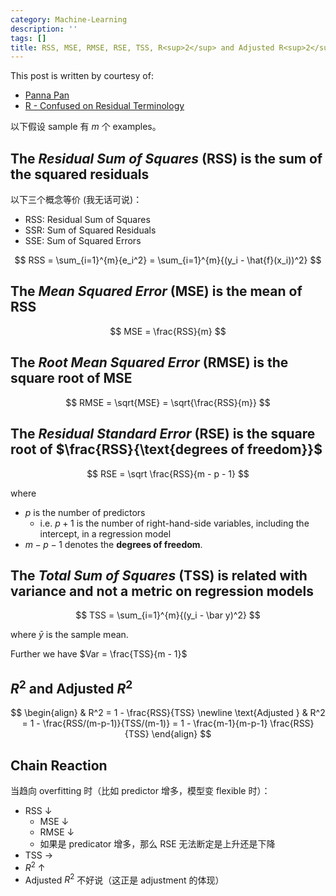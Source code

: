 ```yaml
---
category: Machine-Learning
description: ''
tags: []
title: RSS, MSE, RMSE, RSE, TSS, R<sup>2</sup> and Adjusted R<sup>2</sup>
---
```


This post is written by courtesy of:

- [Panna Pan](https://disqus.com/by/panna_pan/)
- [R - Confused on Residual Terminology](https://stats.stackexchange.com/a/111003)

以下假设 sample 有 $m$ 个 examples。

## The _Residual Sum of Squares_ (RSS) is the sum of the squared residuals

以下三个概念等价 (我无话可说)：

- RSS: Residual Sum of Squares
- SSR: Sum of Squared Residuals
- SSE: Sum of Squared Errors

$$
RSS = \sum_{i=1}^{m}{e_i^2} = \sum_{i=1}^{m}{(y_i - \hat{f}(x_i))^2}
$$

## The _Mean Squared Error_ (MSE) is the mean of RSS

$$
MSE = \frac{RSS}{m} 
$$

## The _Root Mean Squared Error_ (RMSE) is the square root of MSE

$$
RMSE = \sqrt{MSE} = \sqrt{\frac{RSS}{m}}
$$

## The _Residual Standard Error_ (RSE) is the square root of $\frac{RSS}{\text{degrees of freedom}}$

$$
RSE = \sqrt \frac{RSS}{m - p - 1}
$$

where 

- $p$ is the number of predictors
	- i.e. $p+1$ is the number of right-hand-side variables, including the intercept, in a regression model
- $m-p-1$ denotes the **degrees of freedom**.

## The _Total Sum of Squares_ (TSS) is related with variance and not a metric on regression models

$$
TSS = \sum_{i=1}^{m}{(y_i - \bar y)^2}
$$

where $\bar y$ is the sample mean. 

Further we have $Var = \frac{TSS}{m - 1}$

## $R^2$ and Adjusted $R^2$

$$
\begin{align}
				 & R^2 = 1 - \frac{RSS}{TSS} \newline
\text{Adjusted } & R^2 = 1 - \frac{RSS/(m-p-1)}{TSS/(m-1)} = 1 - \frac{m-1}{m-p-1} \frac{RSS}{TSS}
\end{align}
$$

## Chain Reaction

当趋向 overfitting 时（比如 predictor 增多，模型变 flexible 时）：

* RSS ↓
	* MSE ↓
	* RMSE ↓ 
	* 如果是 predicator 增多，那么 RSE 无法断定是上升还是下降
* TSS →
* $R^2$ ↑
* Adjusted $R^2$ 不好说（这正是 adjustment 的体现）